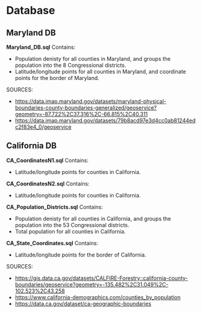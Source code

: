 # Database
## Maryland DB

**Maryland_DB.sql**
Contains:
- Population denisty for all counties in Maryland, and groups the population into the 8 Congressional districts. 
- Latitude/longitude points for all counties in Maryland, and coordinate points for the border of Maryland.

SOURCES: 
- https://data.imap.maryland.gov/datasets/maryland-physical-boundaries-county-boundaries-generalized/geoservice?geometry=-87.722%2C37.316%2C-66.815%2C40.311
- https://data.imap.maryland.gov/datasets/79b8acd97e3d4cc0ab81244edc2f83e4_0/geoservice

## California DB
**CA_CoordinatesN1.sql**
Contains:
- Latitude/longitude points for counties in California.

**CA_CoordinatesN2.sql**
Contains:
- Latitude/longitude points for counties in California.

**CA_Population_Districts.sql**	
Contains:
- Population denisty for all counties in California, and groups the population into the 53 Congressional districts.
- Total population for all counties in California.

**CA_State_Coordinates.sql**
Contains:
- Latitude/longitude points for the border of California.

SOURCES:
- https://gis.data.ca.gov/datasets/CALFIRE-Forestry::california-county-boundaries/geoservice?geometry=-135.482%2C31.049%2C-102.523%2C43.258
- https://www.california-demographics.com/counties_by_population
- https://data.ca.gov/dataset/ca-geographic-boundaries

